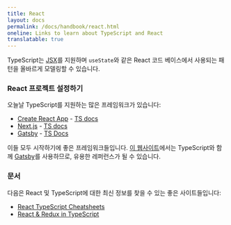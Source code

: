 ```yaml
---
title: React
layout: docs
permalink: /docs/handbook/react.html
oneline: Links to learn about TypeScript and React
translatable: true
---
```


TypeScript는 [JSX](/docs/handbook/jsx.html)를 지원하며 `useState`와 같은 React 코드 베이스에서 사용되는 패턴을 올바르게 모델링할 수 있습니다.

### React 프로젝트 설정하기

오늘날 TypeScript를 지원하는 많은 프레임워크가 있습니다:

- [Create React App](https://create-react-app.dev) - [TS docs](https://create-react-app.dev/docs/adding-typescript/)
- [Next.js](https://nextjs.org) - [TS docs](https://nextjs.org/learn/excel/typescript)
- [Gatsby](https://www.gatsbyjs.org) - [TS Docs](https://www.gatsbyjs.org/docs/typescript/)

이들 모두 시작하기에 좋은 프레임워크들입니다. [이 웹사이트](https://github.com/microsoft/TypeScript-Website/)에서는 TypeScript와 함께 [Gatsby](https://www.gatsbyjs.org/blog/2020-01-23-why-typescript-chose-gatsby/#reach-skip-nav)를 사용하므로, 유용한 레퍼런스가 될 수 있습니다.

### 문서

다음은 React 및 TypeScript에 대한 최신 정보를 찾을 수 있는 좋은 사이트들입니다:

- [React TypeScript Cheatsheets](https://react-typescript-cheatsheet.netlify.app)
- [React & Redux in TypeScript](https://github.com/piotrwitek/react-redux-typescript-guide#react--redux-in-typescript---complete-guide)
